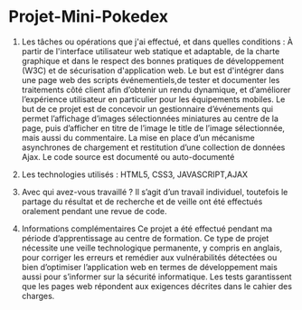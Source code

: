# Projet-Mini-Pokedex
 
1. Les tâches ou opérations que j'ai effectué, et dans quelles conditions :
À partir de l'interface utilisateur web statique et adaptable, de la charte graphique et dans le respect des bonnes pratiques de développement (W3C) et de sécurisation d'application web. Le but est d'intégrer dans une page web des scripts événementiels,de tester et documenter les traitements côté client afin d’obtenir un rendu dynamique, et d’améliorer l’expérience utilisateur en particulier pour les équipements mobiles. Le but de ce projet est de concevoir un gestionnaire d’événements qui permet l’affichage d’images sélectionnées miniatures au centre de la page, puis d’afficher en titre de l’image le title de l’image sélectionnée, mais aussi du commentaire. La mise en place d’un mécanisme asynchrones de chargement et restitution d’une collection de données Ajax. Le code source est documenté ou auto-documenté

3. Les technologies utilisés :
HTML5, CSS3, JAVASCRIPT,AJAX

5. Avec qui avez-vous travaillé ?
Il s’agit d’un travail individuel, toutefois le partage du résultat et de recherche et de veille ont été effectués oralement pendant une revue de code.

7. Informations complémentaires 
Ce projet a été effectué pendant ma période d’apprentissage au centre de formation. Ce type de projet nécessite une veille technologique permanente, y compris en anglais, pour corriger les erreurs et remédier aux vulnérabilités détectées ou bien d’optimiser l’application web en termes de développement mais aussi pour s’informer sur la sécurité informatique. Les tests garantissent que les pages web répondent aux exigences décrites dans le cahier des charges.
